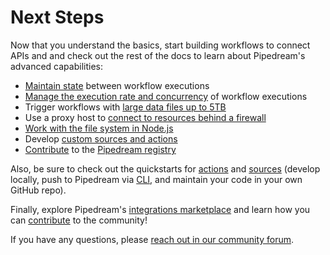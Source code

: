 # Next Steps

Now that you understand the basics, start building workflows to connect APIs and and check out the rest of the docs to learn about Pipedream's advanced capabilities:


- [Maintain state](/workflows/steps/code/state/) between workflow executions 
- [Manage the execution rate and concurrency](/workflows/events/concurrency-and-throttling/) of workflow executions
- Trigger workflows with [large data files up to 5TB](/workflows/steps/triggers/#sending-large-payloads)
- Use a proxy host to [connect to resources behind a firewall](/workflows/steps/code/nodejs/http-requests/#use-an-http-proxy-to-proxy-requests-through-another-host)
- [Work with the file system in Node.js](/workflows/steps/code/nodejs/working-with-files/#working-with-the-filesystem-in-node-js)
- Develop [custom sources and actions](/components/)
- [Contribute](/components/guidelines/) to the [Pipedream registry](https://github.com/pipedreamhq/pipedream/components/)

Also, be sure to check out the quickstarts for [actions](/components/quickstart/nodejs/actions/) and [sources](/components/quickstart/nodejs/actions/) (develop locally, push to Pipedream via [CLI](/cli/), and maintain your code in your own GitHub repo).

Finally, explore Pipedream's [integrations marketplace](https://pipedream.com/explore) and learn how you can [contribute](https://pipedream.com/contributing) to the community! 

If you have any questions, please [reach out in our community forum](https://pipedream.com/community/).